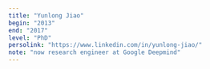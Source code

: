 ```yaml
---
title: "Yunlong Jiao"
begin: "2013"
end: "2017"
level: "PhD"
persolink: "https://www.linkedin.com/in/yunlong-jiao/"
note: "now research engineer at Google Deepmind"
---
```

